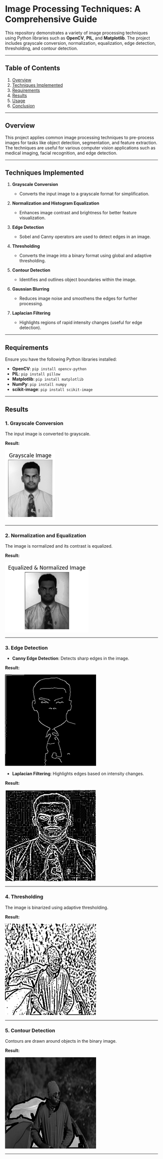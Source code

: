 # Image Processing Techniques: A Comprehensive Guide

This repository demonstrates a variety of image processing techniques using Python libraries such as **OpenCV**, **PIL**, and **Matplotlib**. The project includes grayscale conversion, normalization, equalization, edge detection, thresholding, and contour detection.

---

## Table of Contents

1. [Overview](#overview)
2. [Techniques Implemented](#techniques-implemented)
3. [Requirements](#requirements)
4. [Results](#results)
5. [Usage](#usage)
6. [Conclusion](#conclusion)

---

## Overview

This project applies common image processing techniques to pre-process images for tasks like object detection, segmentation, and feature extraction. The techniques are useful for various computer vision applications such as medical imaging, facial recognition, and edge detection.

---

## Techniques Implemented

1. **Grayscale Conversion**
   - Converts the input image to a grayscale format for simplification.

2. **Normalization and Histogram Equalization**
   - Enhances image contrast and brightness for better feature visualization.

3. **Edge Detection**
   - Sobel and Canny operators are used to detect edges in an image.

4. **Thresholding**
   - Converts the image into a binary format using global and adaptive thresholding.

5. **Contour Detection**
   - Identifies and outlines object boundaries within the image.

6. **Gaussian Blurring**
   - Reduces image noise and smoothens the edges for further processing.

7. **Laplacian Filtering**
   - Highlights regions of rapid intensity changes (useful for edge detection).

---

## Requirements

Ensure you have the following Python libraries installed:

- **OpenCV**: `pip install opencv-python`
- **PIL**: `pip install pillow`
- **Matplotlib**: `pip install matplotlib`
- **NumPy**: `pip install numpy`
- **scikit-image**: `pip install scikit-image`

---

## Results

### 1. Grayscale Conversion
The input image is converted to grayscale.

**Result:**

![Grayscale Image](images/garyscale.png)

---

### 2. Normalization and Equalization
The image is normalized and its contrast is equalized.

**Result:**

![Equalized & Normalized Image](images/equalized_normalized.png)

---

### 3. Edge Detection
- **Canny Edge Detection**:
  Detects sharp edges in the image.

**Result:**

![Edge Detection](images/edge.png)

- **Laplacian Filtering**:
  Highlights edges based on intensity changes.

**Result:**

![Laplacian Filtering](images/laplacian.png)

---

### 4. Thresholding
The image is binarized using adaptive thresholding.

**Result:**

![Thresholded Image](images/threshold.png)

---

### 5. Contour Detection
Contours are drawn around objects in the binary image.

**Result:**

![Contour Detection](images/contour_image.png)

---


